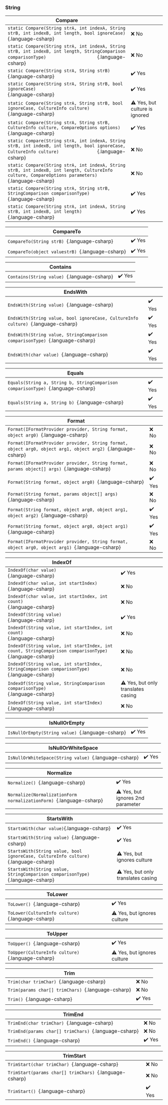 ### String
| Compare |								 |
|--------|-------------------------------|
| `static Compare(String strA, int indexA, String strB, int indexB, int length, bool ignoreCase)									`{.language-csharp}	| :x: No							|
| `static Compare(String strA, int indexA, String strB, int indexB, int length, StringComparison comparisonType)					`{.language-csharp}	| :x: No							|
| `static Compare(String strA, String strB)																						`{.language-csharp}	| :heavy_check_mark: Yes 							|
| `static Compare(String strA, String strB, bool ignoreCase)																		`{.language-csharp}	| :heavy_check_mark: Yes 							|
| `static Compare(String strA, String strB, bool ignoreCase, CultureInfo culture)													`{.language-csharp}	| :warning: Yes, but culture is ignored
| `static Compare(String strA, String strB, CultureInfo culture, CompareOptions options)											`{.language-csharp}	| :heavy_check_mark: Yes 							|
| `static Compare(String strA, int indexA, String strB, int indexB, int length, bool ignoreCase, CultureInfo culture)				`{.language-csharp}	| :x: No 							|
| `static Compare(String strA, int indexA, String strB, int indexB, int length, CultureInfo culture, CompareOptions parameters)	`{.language-csharp}	| :x: No 							|
| `static Compare(String strA, String strB, StringComparison comparisonType)														`{.language-csharp}	| :heavy_check_mark: Yes 							|
| `static Compare(String strA, int indexA, String strB, int indexB, int length)													`{.language-csharp}	| :heavy_check_mark: Yes 							|

| CompareTo |								 |
|--------|-------------------------------|
| `CompareTo(String strB) `{.language-csharp}	| :heavy_check_mark: Yes |
| `CompareTo(object valuestrB) `{.language-csharp}	| :heavy_check_mark: Yes |	

| Contains |								 |
|--------|-------------------------------|
| `Contains(String value) `{.language-csharp}	| :heavy_check_mark: Yes |

| EndsWith |								 |
|--------|-------------------------------|
| `EndsWith(String value) `{.language-csharp}	| :heavy_check_mark: Yes |
| `EndsWith(String value, bool ignoreCase, CultureInfo culture) `{.language-csharp}	| :heavy_check_mark: Yes |
| `EndsWith(String value, StringComparison comparisonType) `{.language-csharp}	| :heavy_check_mark: Yes |
| `EndsWith(char value) `{.language-csharp}	| :heavy_check_mark: Yes |

| Equals |								 |
|--------|-------------------------------|
| `Equals(String a, String b, StringComparison comparisonType) `{.language-csharp}	| :heavy_check_mark: Yes |
| `Equals(String a, String b) `{.language-csharp}	| :heavy_check_mark: Yes |

| Format |								 |
|--------|-------------------------------|
| `Format(IFormatProvider provider, String format, object arg0) `{.language-csharp}	| :x: No |
| `Format(IFormatProvider provider, String format, object arg0, object arg1, object arg2) `{.language-csharp}	| :x: No |
| `Format(IFormatProvider provider, String format, params object[] args) `{.language-csharp}	| :x: No |
| `Format(String format, object arg0) `{.language-csharp}	| :heavy_check_mark: Yes |
| `Format(String format, params object[] args) `{.language-csharp}	| :x: No |
| `Format(String format, object arg0, object arg1, object arg2) `{.language-csharp}	| :heavy_check_mark: Yes |
| `Format(String format, object arg0, object arg1) `{.language-csharp}	| :heavy_check_mark: Yes |
| `Format(IFormatProvider provider, String format, object arg0, object arg1) `{.language-csharp}	| :x: No |

| IndexOf |								 |
|--------|-------------------------------|
| `IndexOf(char value)																	 `{.language-csharp}	| :heavy_check_mark: Yes |
| `IndexOf(char value, int startIndex)													 `{.language-csharp}	| :x: No |
| `IndexOf(char value, int startIndex, int count)										 `{.language-csharp}	| :x: No |
| `IndexOf(String value)																 `{.language-csharp}	| :heavy_check_mark: Yes |
| `IndexOf(String value, int startIndex, int count)									 `{.language-csharp}	| :x: No |
| `IndexOf(String value, int startIndex, int count, StringComparison comparisonType)	 `{.language-csharp}	| :x: No |
| `IndexOf(String value, int startIndex, StringComparison comparisonType)				 `{.language-csharp}	| :x: No |
| `IndexOf(String value, StringComparison comparisonType)								 `{.language-csharp}	| :warning: Yes, but only translates casing  |
| `IndexOf(String value, int startIndex)												 `{.language-csharp}	| :x: No |

| IsNullOrEmpty |								 |
|--------|-------------------------------|
| `IsNullOrEmpty(String value) `{.language-csharp}	| :heavy_check_mark: Yes |

| IsNullOrWhiteSpace |								 |
|--------|-------------------------------|
| `IsNullOrWhiteSpace(String value) `{.language-csharp}	| :heavy_check_mark: Yes |

| Normalize |								 |
|--------|-------------------------------|
| `Normalize() `{.language-csharp}	| :heavy_check_mark: Yes |
| `Normalize(NormalizationForm normalizationForm) `{.language-csharp}	| :warning: Yes, but ignores 2nd parameter |

| StartsWith |								 |
|--------|-------------------------------|
| `StartsWith(char value)`{.language-csharp}	| :heavy_check_mark: Yes |
| `StartsWith(String value) `{.language-csharp}	| :heavy_check_mark: Yes |
| `StartsWith(String value, bool ignoreCase, CultureInfo culture) `{.language-csharp}	| :warning: Yes, but ignores culture |
| `StartsWith(String value, StringComparison comparisonType) `{.language-csharp}	| :warning: Yes, but only translates casing |

| ToLower |								 |
|--------|-------------------------------|
| `ToLower() `{.language-csharp}	| :heavy_check_mark: Yes |
| `ToLower(CultureInfo culture) `{.language-csharp}	| :warning: Yes, but ignores culture |

| ToUpper |								 |
|--------|-------------------------------|
| `ToUpper() `{.language-csharp}	| :heavy_check_mark: Yes |
| `ToUpper(CultureInfo culture) `{.language-csharp}	| :warning: Yes, but ignores culture |

| Trim |								 |
|--------|-------------------------------|
| `Trim(char trimChar) `{.language-csharp}	| :x: No |
| `Trim(params char[] trimChars) `{.language-csharp}	| :x: No |
| `Trim() `{.language-csharp}	| :heavy_check_mark: Yes |

| TrimEnd |								 |
|--------|-------------------------------|
| `TrimEnd(char trimChar) `{.language-csharp}	| :x: No |
| `TrimEnd(params char[] trimChars) `{.language-csharp}	| :x: No |
| `TrimEnd() `{.language-csharp}	| :heavy_check_mark: Yes |

| TrimStart |								 |
|--------|-------------------------------|
| `TrimStart(char trimChar) `{.language-csharp}	| :x: No |
| `TrimStart(params char[] trimChars) `{.language-csharp}	| :x: No |
| `TrimStart() `{.language-csharp}	| :heavy_check_mark: Yes |
